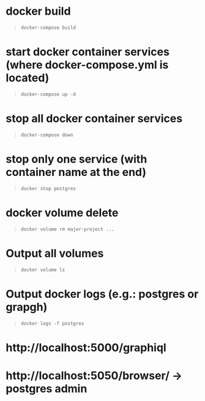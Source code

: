 # docker build
>`docker-compose build`

# start docker container services (where docker-compose.yml is located)
>`docker-compose up -d`

# stop all docker container services
>`docker-compose down`

# stop only one service (with container name at the end)
>`docker stop postgres`

# docker volume delete
>`docker volume rm major-project ...`

# Output all volumes
>`docker volume ls`

# Output docker logs (e.g.: postgres or grapgh)
>`docker logs -f postgres`

# http://localhost:5000/graphiql

# http://localhost:5050/browser/ -> postgres admin
